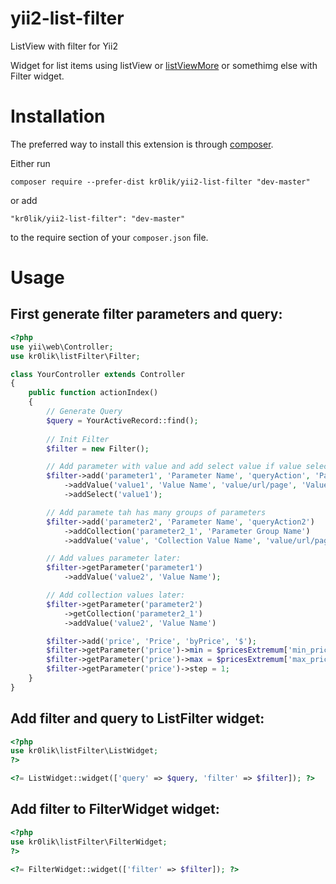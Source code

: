 # yii2-list-filter
ListView with filter for Yii2

Widget for list items using listView or [listViewMore](https://github.com/kr0lik/yii2-list-view-more) or somethimg else with Filter widget.

# Installation

The preferred way to install this extension is through [composer](http://getcomposer.org/download/).

Either run

```
composer require --prefer-dist kr0lik/yii2-list-filter "dev-master"
```

or add

```
"kr0lik/yii2-list-filter": "dev-master"
```

to the require section of your `composer.json` file.


# Usage
First generate filter parameters and query:
---

```php
<?php
use yii\web\Controller;
use kr0lik\listFilter\Filter;

class YourController extends Controller
{
    public function actionIndex()
    {
        // Generate Query
        $query = YourActiveRecord::find();
    
        // Init Filter
        $filter = new Filter();

        // Add parameter with value and add select value if value selected in code not in quiery
        $filter->add('parameter1', 'Parameter Name', 'queryAction', 'Parameter Unit')
            ->addValue('value1', 'Value Name', 'value/url/page', 'Value Url title')
            ->addSelect('value1');

        // Add paramete tah has many groups of parameters
        $filter->add('parameter2', 'Parameter Name', 'queryAction2')
            ->addCollection('parameter2_1', 'Parameter Group Name')
            ->addValue('value', 'Collection Value Name', 'value/url/page', 'Value Url title');

        // Add values parameter later:
        $filter->getParameter('parameter1')
            ->addValue('value2', 'Value Name');

        // Add collection values later:
        $filter->getParameter('parameter2')
            ->getCollection('parameter2_1')
            ->addValue('value2', 'Value Name')

        $filter->add('price', 'Price', 'byPrice', '$');
        $filter->getParameter('price')->min = $pricesExtremum['min_price'];
        $filter->getParameter('price')->max = $pricesExtremum['max_price'];
        $filter->getParameter('price')->step = 1;
    }
}
```

Add filter and query to ListFilter widget:
---

```php
<?php
use kr0lik\listFilter\ListWidget;
?>

<?= ListWidget::widget(['query' => $query, 'filter' => $filter]); ?>
```

Add filter to FilterWidget widget:
---

```php
<?php
use kr0lik\listFilter\FilterWidget;
?>

<?= FilterWidget::widget(['filter' => $filter]); ?>
```
